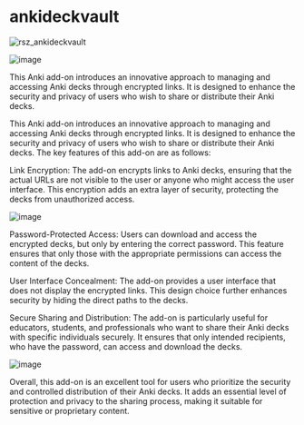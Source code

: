 # ankideckvault
![rsz_ankideckvault](https://github.com/ProjektAnkiBVMD/ankideckvault/assets/77027147/f155c1c3-a2bc-46f0-948b-26d052a5e46f)


![image](https://github.com/ProjektAnkiBVMD/ankideckvault/assets/77027147/5f55b391-ca7a-41e5-87d3-e0a34fef7b4c)

This Anki add-on introduces an innovative approach to managing and accessing Anki decks through encrypted links. It is designed to enhance the security and privacy of users who wish to share or distribute their Anki decks. 

This Anki add-on introduces an innovative approach to managing and accessing Anki decks through encrypted links. It is designed to enhance the security and privacy of users who wish to share or distribute their Anki decks. The key features of this add-on are as follows:

Link Encryption: The add-on encrypts links to Anki decks, ensuring that the actual URLs are not visible to the user or anyone who might access the user interface. This encryption adds an extra layer of security, protecting the decks from unauthorized access.

![image](https://github.com/ProjektAnkiBVMD/ankideckvault/assets/77027147/eba2a566-a489-42af-8022-7c8914253c6e)


Password-Protected Access: Users can download and access the encrypted decks, but only by entering the correct password. This feature ensures that only those with the appropriate permissions can access the content of the decks.

User Interface Concealment: The add-on provides a user interface that does not display the encrypted links. This design choice further enhances security by hiding the direct paths to the decks.

Secure Sharing and Distribution: The add-on is particularly useful for educators, students, and professionals who want to share their Anki decks with specific individuals securely. It ensures that only intended recipients, who have the password, can access and download the decks.

![image](https://github.com/ProjektAnkiBVMD/ankideckvault/assets/77027147/98eb07a7-c471-4a6b-bd6c-e6078fcabf20)


Overall, this add-on is an excellent tool for users who prioritize the security and controlled distribution of their Anki decks. It adds an essential level of protection and privacy to the sharing process, making it suitable for sensitive or proprietary content.
